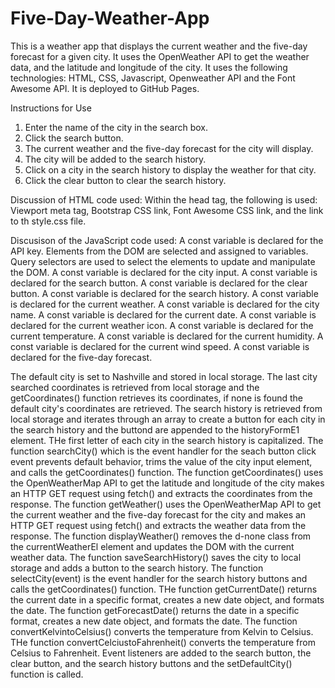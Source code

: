 # Five-Day-Weather-App
This is a weather app that displays the current weather and the five-day forecast for a given city. It uses the OpenWeather API to get the weather data, and the latitude and longitude of the city. It uses the following technologies: HTML, CSS, Javascript, Openweather API and the Font Awesome API. It is deployed to GitHub Pages.  

Instructions for Use
1. Enter the name of the city in the search box.
2. Click the search button.
3. The current weather and the five-day forecast for the city will display.
4. The city will be added to the search history.
5. Click on a city in the search history to display the weather for that city.
6. Click the clear button to clear the search history.

Discussion of HTML code used:
Within the head tag, the following is used: Viewport meta tag, Bootstrap CSS link, Font Awesome CSS link, and the link to th style.css file.

Discusison of the JavaScript code used:
A const variable is declared for the API key.
Elements from the DOM are selected and assigned to variables. Query selectors are used to select the elements to update and manipulate the DOM.
A const variable is declared for the city input.
A const variable is declared for the search button.
A const variable is declared for the clear button.
A const variable is declared for the search history.
A const variable is declared for the current weather.
A const variable is declared for the city name.
A const variable is declared for the current date.
A const variable is declared for the current weather icon.
A const variable is declared for the current temperature.
A const variable is declared for the current humidity.
A const variable is declared for the current wind speed.
A const variable is declared for the five-day forecast.

The default city is set to Nashville and stored in local storage.
The last city searched coordinates is retrieved from local storage and the getCoordinates() function retrieves its coordinates, if none is found the default city's coordinates are retrieved.
The search history is retrieved from local storage and iterates through an array to create a button for each city in the search history and the buttond are appended to the historyFormE1 element.
THe first letter of each city in the search history is capitalized.
The function searchCity() which is the event handler for the seach button click event prevents default behavior, trims the value of the city input element, and calls the getCoordinates() function.
The function getCoordinates() uses the OpenWeatherMap API to get the latitude and longitude of the city makes an HTTP GET request using fetch() and extracts the coordinates from the response.
The function getWeather() uses the OpenWeatherMap API to get the current weather and the five-day forecast for the city and makes an HTTP GET request using fetch() and extracts the weather data from the response.
The function displayWeather() removes the d-none class from the currentWeatherEl element and updates the DOM with the current weather data.
The function saveSearchHistory() saves the city to local storage and adds a button to the search history.
The function selectCity(event) is the event handler for the search history buttons and calls the getCoordinates() function.
THe function getCurrentDate() returns the current date in a specific format, creates a new date object, and formats the date.
The function getForecastDate() returns the date in a specific format, creates a new date object, and formats the date.
The function convertKelvintoCelsius() converts the temperature from Kelvin to Celsius.
THe function convertCelciustoFahrenheit() converts the temperature from Celsius to Fahrenheit.
Event listeners are added to the search button, the clear button, and the search history buttons and the setDefaultCity() function is called.



